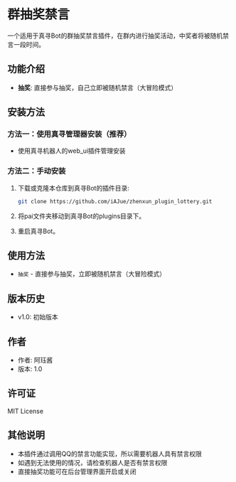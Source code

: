 # 群抽奖禁言

一个适用于真寻Bot的群抽奖禁言插件，在群内进行抽奖活动，中奖者将被随机禁言一段时间。

## 功能介绍

- **抽奖**: 直接参与抽奖，自己立即被随机禁言（大冒险模式）

## 安装方法

### 方法一：使用真寻管理器安装（推荐）

 - 使用真寻机器人的web_ui插件管理安装

### 方法二：手动安装

1. 下载或克隆本仓库到真寻Bot的插件目录:
   ```bash
   git clone https://github.com/iAJue/zhenxun_plugin_lottery.git
   ```
   
2. 将pai文件夹移动到真寻Bot的plugins目录下。
   
3. 重启真寻Bot。

## 使用方法

- `抽奖` - 直接参与抽奖，立即被随机禁言（大冒险模式）


## 版本历史

- v1.0: 初始版本

## 作者

- 作者: 阿珏酱
- 版本: 1.0

## 许可证

MIT License

## 其他说明

- 本插件通过调用QQ的禁言功能实现，所以需要机器人具有禁言权限
- 如遇到无法使用的情况，请检查机器人是否有禁言权限
- 直接抽奖功能可在后台管理界面开启或关闭 
